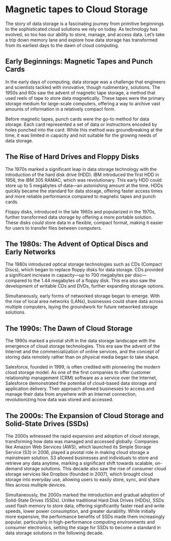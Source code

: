 # Magnetic tapes to Cloud Storage

The story of data storage is a fascinating journey from primitive beginnings to the sophisticated cloud solutions we rely on today. As technology has evolved, so too has our ability to store, manage, and access data. Let’s take a trip down memory lane and explore how data storage has transformed from its earliest days to the dawn of cloud computing.

## **Early Beginnings: Magnetic Tapes and Punch Cards**

In the early days of computing, data storage was a challenge that engineers and scientists tackled with innovative, though rudimentary, solutions. The 1950s and 60s saw the advent of magnetic tape storage, a method that used reels of tape to store data magnetically. These tapes were the primary storage medium for large-scale computers, offering a way to archive vast amounts of information in a relatively compact form.

Before magnetic tapes, punch cards were the go-to method for data storage. Each card represented a set of data or instructions encoded by holes punched into the card. While this method was groundbreaking at the time, it was limited in capacity and not suitable for the growing needs of data storage.

## **The Rise of Hard Drives and Floppy Disks**

The 1970s marked a significant leap in data storage technology with the introduction of the hard disk drive (HDD). IBM introduced the first HDD in 1956, the IBM 305 RAMAC, which was revolutionary. This early HDD could store up to 5 megabytes of data—an astonishing amount at the time. HDDs quickly became the standard for data storage, offering faster access times and more reliable performance compared to magnetic tapes and punch cards.

Floppy disks, introduced in the late 1960s and popularized in the 1970s, further transformed data storage by offering a more portable solution. These disks could store data in a flexible, compact format, making it easier for users to transfer files between computers.

## **The 1980s: The Advent of Optical Discs and Early Networks**

The 1980s introduced optical storage technologies such as CDs (Compact Discs), which began to replace floppy disks for data storage. CDs provided a significant increase in capacity—up to 700 megabytes per disc—compared to the 1.44 megabytes of a floppy disk. This era also saw the development of writable CDs and DVDs, further expanding storage options.

Simultaneously, early forms of networked storage began to emerge. With the rise of local area networks (LANs), businesses could share data across multiple computers, laying the groundwork for future networked storage solutions.

## **The 1990s: The Dawn of Cloud Storage**

The 1990s marked a pivotal shift in the data storage landscape with the emergence of cloud storage technologies. This era saw the advent of the Internet and the commercialization of online services, and the concept of storing data remotely rather than on physical media began to take shape.

Salesforce, founded in 1999, is often credited with pioneering the modern cloud storage model. As one of the first companies to offer customer relationship management (CRM) software as a service over the Internet, Salesforce demonstrated the potential of cloud-based data storage and application delivery. Their approach allowed businesses to access and manage their data from anywhere with an Internet connection, revolutionizing how data was stored and accessed.

## **The 2000s: The Expansion of Cloud Storage and Solid-State Drives (SSDs)**

The 2000s witnessed the rapid expansion and adoption of cloud storage, transforming how data was managed and accessed globally. Companies like Amazon Web Services (AWS), which launched its Simple Storage Service (S3) in 2006, played a pivotal role in making cloud storage a mainstream solution. S3 allowed businesses and individuals to store and retrieve any data anytime, marking a significant shift towards scalable, on-demand storage solutions. This decade also saw the rise of consumer cloud storage services like Dropbox (founded in 2007), which brought cloud storage into everyday use, allowing users to easily store, sync, and share files across multiple devices.

Simultaneously, the 2000s marked the introduction and gradual adoption of Solid-State Drives (SSDs). Unlike traditional Hard Disk Drives (HDDs), SSDs used flash memory to store data, offering significantly faster read and write speeds, lower power consumption, and greater durability. While initially more expensive, the performance benefits of SSDs made them increasingly popular, particularly in high-performance computing environments and consumer electronics, setting the stage for SSDs to become a standard in data storage solutions in the following decade.
